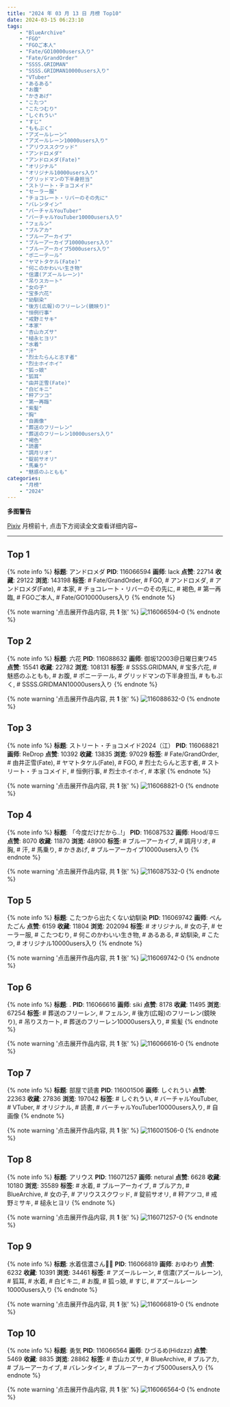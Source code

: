 ```yaml
---
title: "2024 年 03 月 13 日 月榜 Top10"
date: 2024-03-15 06:23:10
tags:
    - "BlueArchive"
    - "FGO"
    - "FGOご本人"
    - "Fate/GO10000users入り"
    - "Fate/GrandOrder"
    - "SSSS.GRIDMAN"
    - "SSSS.GRIDMAN10000users入り"
    - "VTuber"
    - "あるある"
    - "お腹"
    - "かきあげ"
    - "こたつ"
    - "こたつむり"
    - "しぐれうい"
    - "すじ"
    - "ももぷく"
    - "アズールレーン"
    - "アズールレーン10000users入り"
    - "アリウススクワッド"
    - "アンドロメダ"
    - "アンドロメダ(Fate)"
    - "オリジナル"
    - "オリジナル10000users入り"
    - "グリッドマンの下半身担当"
    - "ストリート・チョコメイド"
    - "セーラー服"
    - "チョコレート・リバーのその先に"
    - "バレンタイン"
    - "バーチャルYouTuber"
    - "バーチャルYouTuber10000users入り"
    - "フェルン"
    - "ブルアカ"
    - "ブルーアーカイブ"
    - "ブルーアーカイブ10000users入り"
    - "ブルーアーカイブ5000users入り"
    - "ポニーテール"
    - "ヤマトタケル(Fate)"
    - "何このかわいい生き物"
    - "信濃(アズールレーン)"
    - "吊りスカート"
    - "女の子"
    - "宝多六花"
    - "幼馴染"
    - "後方(広報)のフリーレン(鏡映り)"
    - "恒例行事"
    - "戒野ミサキ"
    - "本家"
    - "杏山カズサ"
    - "槌永ヒヨリ"
    - "水着"
    - "汗"
    - "烈士たらんと志す者"
    - "烈士ホイホイ"
    - "狐っ娘"
    - "狐耳"
    - "由井正雪(Fate)"
    - "白ビキニ"
    - "秤アツコ"
    - "第一再臨"
    - "紫髪"
    - "胸"
    - "自画像"
    - "葬送のフリーレン"
    - "葬送のフリーレン10000users入り"
    - "褐色"
    - "読書"
    - "調月リオ"
    - "錠前サオリ"
    - "馬乗り"
    - "魅惑のふともも"
categories:
    - "月榜"
    - "2024"
---
```


<i class="fa fa-triangle-exclamation"></i>**多图警告**<i class="fa fa-triangle-exclamation"></i>

[Pixiv](https://www.pixiv.net/) 月榜前十, 点击下方阅读全文查看详细内容~

<!-- more -->

---

## Top 1

{% note info %}
**标题**: アンドロメダ
**PID**: 116066594 **画师**: lack
**点赞**: 22714 **收藏**: 29122 **浏览**: 143198
**标签**: # Fate/GrandOrder, # FGO, # アンドロメダ, # アンドロメダ(Fate), # 本家, # チョコレート・リバーのその先に, # 褐色, # 第一再臨, # FGOご本人, # Fate/GO10000users入り
{% endnote %}

{% note warning '点击展开作品内容, 共 **1** 张' %}
![116066594-0](https://i.pixiv.re/img-original/img/2024/02/15/00/00/24/116066594_p0.png)
{% endnote %}

## Top 2

{% note info %}
**标题**: 六花
**PID**: 116088632 **画师**: 御坂12003@日曜日東ワ45
**点赞**: 15541 **收藏**: 22782 **浏览**: 108131
**标签**: # SSSS.GRIDMAN, # 宝多六花, # 魅惑のふともも, # お腹, # ポニーテール, # グリッドマンの下半身担当, # ももぷく, # SSSS.GRIDMAN10000users入り
{% endnote %}

{% note warning '点击展开作品内容, 共 **1** 张' %}
![116088632-0](https://i.pixiv.re/img-original/img/2024/02/15/20/02/46/116088632_p0.jpg)
{% endnote %}

## Top 3

{% note info %}
**标题**: ストリート・チョコメイド2024（江）
**PID**: 116068821 **画师**: ReDrop
**点赞**: 10392 **收藏**: 13835 **浏览**: 97029
**标签**: # Fate/GrandOrder, # 由井正雪(Fate), # ヤマトタケル(Fate), # FGO, # 烈士たらんと志す者, # ストリート・チョコメイド, # 恒例行事, # 烈士ホイホイ, # 本家
{% endnote %}

{% note warning '点击展开作品内容, 共 **1** 张' %}
![116068821-0](https://i.pixiv.re/img-original/img/2024/02/15/00/49/08/116068821_p0.jpg)
{% endnote %}

## Top 4

{% note info %}
**标题**: 「今度だけだから..!」
**PID**: 116087532 **画师**: Hood/후드
**点赞**: 8070 **收藏**: 11870 **浏览**: 48900
**标签**: # ブルーアーカイブ, # 調月リオ, # 胸, # 汗, # 馬乗り, # かきあげ, # ブルーアーカイブ10000users入り
{% endnote %}

{% note warning '点击展开作品内容, 共 **1** 张' %}
![116087532-0](https://i.pixiv.re/img-original/img/2024/02/15/19/21/37/116087532_p0.png)
{% endnote %}

## Top 5

{% note info %}
**标题**: こたつから出たくない幼馴染
**PID**: 116069742 **画师**: ぺんたごん
**点赞**: 6159 **收藏**: 11804 **浏览**: 202094
**标签**: # オリジナル, # 女の子, # セーラー服, # こたつむり, # 何このかわいい生き物, # あるある, # 幼馴染, # こたつ, # オリジナル10000users入り
{% endnote %}

{% note warning '点击展开作品内容, 共 **1** 张' %}
![116069742-0](https://i.pixiv.re/img-original/img/2024/02/15/01/18/06/116069742_p0.jpg)
{% endnote %}

## Top 6

{% note info %}
**标题**: .
**PID**: 116066616 **画师**: siki
**点赞**: 8178 **收藏**: 11495 **浏览**: 67254
**标签**: # 葬送のフリーレン, # フェルン, # 後方(広報)のフリーレン(鏡映り), # 吊りスカート, # 葬送のフリーレン10000users入り, # 紫髪
{% endnote %}

{% note warning '点击展开作品内容, 共 **1** 张' %}
![116066616-0](https://i.pixiv.re/img-original/img/2024/02/15/00/00/28/116066616_p0.jpg)
{% endnote %}

## Top 7

{% note info %}
**标题**: 部屋で読書
**PID**: 116001506 **画师**: しぐれうい
**点赞**: 22363 **收藏**: 27836 **浏览**: 197042
**标签**: # しぐれうい, # バーチャルYouTuber, # VTuber, # オリジナル, # 読書, # バーチャルYouTuber10000users入り, # 自画像
{% endnote %}

{% note warning '点击展开作品内容, 共 **1** 张' %}
![116001506-0](https://i.pixiv.re/img-original/img/2024/02/13/00/00/26/116001506_p0.jpg)
{% endnote %}

## Top 8

{% note info %}
**标题**: アリウス
**PID**: 116071257 **画师**: netural
**点赞**: 6628 **收藏**: 10180 **浏览**: 35589
**标签**: # 水着, # ブルーアーカイブ, # ブルアカ, # BlueArchive, # 女の子, # アリウススクワッド, # 錠前サオリ, # 秤アツコ, # 戒野ミサキ, # 槌永ヒヨリ
{% endnote %}

{% note warning '点击展开作品内容, 共 **1** 张' %}
![116071257-0](https://i.pixiv.re/img-original/img/2024/02/15/02/23/59/116071257_p0.png)
{% endnote %}

## Top 9

{% note info %}
**标题**: 水着信濃さん🦊🤍
**PID**: 116066819 **画师**: おゆわり
**点赞**: 6232 **收藏**: 10391 **浏览**: 34461
**标签**: # アズールレーン, # 信濃(アズールレーン), # 狐耳, # 水着, # 白ビキニ, # お腹, # 狐っ娘, # すじ, # アズールレーン10000users入り
{% endnote %}

{% note warning '点击展开作品内容, 共 **1** 张' %}
![116066819-0](https://i.pixiv.re/img-original/img/2024/02/15/00/01/48/116066819_p0.png)
{% endnote %}

## Top 10

{% note info %}
**标题**: 勇気
**PID**: 116066564 **画师**: ひづるめ(Hidzzz)
**点赞**: 5469 **收藏**: 8835 **浏览**: 28862
**标签**: # 杏山カズサ, # BlueArchive, # ブルアカ, # ブルーアーカイブ, # バレンタイン, # ブルーアーカイブ5000users入り
{% endnote %}

{% note warning '点击展开作品内容, 共 **1** 张' %}
![116066564-0](https://i.pixiv.re/img-original/img/2024/02/15/00/00/18/116066564_p0.jpg)
{% endnote %}
